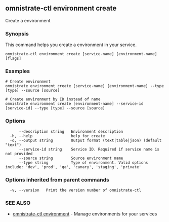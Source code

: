 ## omnistrate-ctl environment create

Create a environment

### Synopsis

This command helps you create a environment in your service.

```
omnistrate-ctl environment create [service-name] [environment-name] [flags]
```

### Examples

```
# Create environment
omnistrate environment create [service-name] [environment-name] --type [type] --source [source]

# Create environment by ID instead of name
omnistrate environment create [environment-name] --service-id [service-id] --type [type] --source [source]
```

### Options

```
      --description string   Environment description
  -h, --help                 help for create
  -o, --output string        Output format (text|table|json) (default "text")
      --service-id string    Service ID. Required if service name is not provided
      --source string        Source environment name
      --type string          Type of environment. Valid options include: 'dev', 'prod', 'qa', 'canary', 'staging', 'private'
```

### Options inherited from parent commands

```
  -v, --version   Print the version number of omnistrate-ctl
```

### SEE ALSO

* [omnistrate-ctl environment](omnistrate-ctl_environment.md)	 - Manage environments for your services


